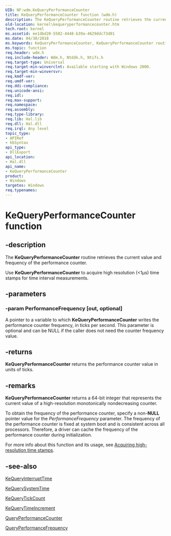 ```yaml
---
UID: NF:wdm.KeQueryPerformanceCounter
title: KeQueryPerformanceCounter function (wdm.h)
description: The KeQueryPerformanceCounter routine retrieves the current value and frequency of the performance counter.Use KeQueryPerformanceCounter to acquire high resolution (<1us) time stamps for time interval measurements.
old-location: kernel\kequeryperformancecounter.htm
tech.root: kernel
ms.assetid: ee1dbd20-5502-4448-b39a-4629ddc73d01
ms.date: 04/30/2018
ms.keywords: KeQueryPerformanceCounter, KeQueryPerformanceCounter routine [Kernel-Mode Driver Architecture], k105_39f70923-56fe-42b1-bec3-fe23ae62904d.xml, kernel.kequeryperformancecounter, wdm/KeQueryPerformanceCounter
ms.topic: function
req.header: wdm.h
req.include-header: Wdm.h, Ntddk.h, Ntifs.h
req.target-type: Universal
req.target-min-winverclnt: Available starting with Windows 2000.
req.target-min-winversvr: 
req.kmdf-ver: 
req.umdf-ver: 
req.ddi-compliance: 
req.unicode-ansi: 
req.idl: 
req.max-support: 
req.namespace: 
req.assembly: 
req.type-library: 
req.lib: Hal.lib
req.dll: Hal.dll
req.irql: Any level
topic_type:
- APIRef
- kbSyntax
api_type:
- DllExport
api_location:
- Hal.dll
api_name:
- KeQueryPerformanceCounter
product:
- Windows
targetos: Windows
req.typenames: 
---
```


# KeQueryPerformanceCounter function


## -description


The <b>KeQueryPerformanceCounter</b> routine retrieves the current value and frequency of the performance counter.

Use <b>KeQueryPerformanceCounter</b> to acquire high resolution (<1&micro;s) time stamps for time interval measurements.


## -parameters




### -param PerformanceFrequency [out, optional]

A pointer to a variable to which <b>KeQueryPerformanceCounter</b> writes the performance counter frequency, in ticks per second. This parameter is optional and can be NULL if the caller does not need the counter frequency value.


## -returns



<b>KeQueryPerformanceCounter</b> returns the performance counter value in units of ticks.




## -remarks



<b>KeQueryPerformanceCounter</b> returns a 64-bit integer that represents the current value of a high-resolution monotonically nondecreasing counter. 

To obtain the frequency of the performance counter, specify a non-<b>NULL</b> pointer value for the <i>PerformanceFrequency</i> parameter. The frequency of the performance counter is fixed at system boot and is consistent across all processors. Therefore, a driver can cache the frequency of the performance counter during initialization.  

For more info about this function and its usage, see <a href="https://docs.microsoft.com/windows/desktop/SysInfo/acquiring-high-resolution-time-stamps">Acquiring high-resolution time stamps</a>. 




## -see-also




[KeQueryInterruptTime](https://docs.microsoft.com/windows-hardware/drivers/ddi/content/wdm/nf-wdm-kequeryinterrupttime)



[KeQuerySystemTime](https://docs.microsoft.com/windows-hardware/drivers/ddi/content/wdm/nf-wdm-kequerysystemtime~r1)



[KeQueryTickCount](https://docs.microsoft.com/windows-hardware/drivers/ddi/content/ntddk/nf-ntddk-kequerytickcount)



[KeQueryTimeIncrement](https://docs.microsoft.com/windows-hardware/drivers/ddi/content/wdm/nf-wdm-kequerytimeincrement)



[QueryPerformanceCounter](https://docs.microsoft.com/windows/desktop/api/profileapi/nf-profileapi-queryperformancecounter)



[QueryPerformanceFrequency](https://docs.microsoft.com/windows/desktop/api/profileapi/nf-profileapi-queryperformancefrequency)
 

